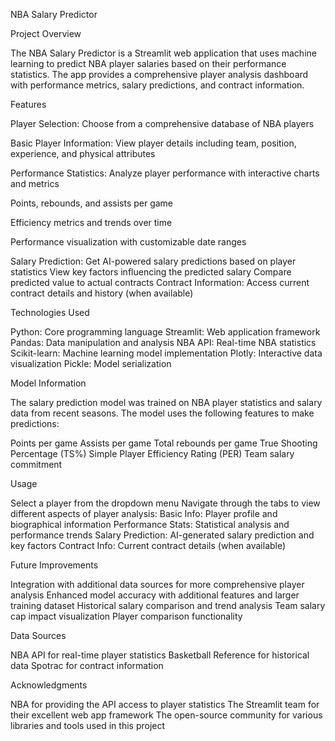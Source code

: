 NBA Salary Predictor

Project Overview

The NBA Salary Predictor is a Streamlit web application that uses machine learning to predict NBA player salaries based on their performance statistics. The app provides a comprehensive player analysis dashboard with performance metrics, salary predictions, and contract information.

Features

  Player Selection: Choose from a comprehensive database of NBA players

  Basic Player Information: View player details including team, position, experience, and physical attributes

  Performance Statistics: Analyze player performance with interactive charts and metrics

  Points, rebounds, and assists per game

  Efficiency metrics and trends over time

  Performance visualization with customizable date ranges

  Salary Prediction: 
    Get AI-powered salary predictions based on player statistics
    View key factors influencing the predicted salary
    Compare predicted value to actual contracts
  Contract Information: Access current contract details and history (when available)

Technologies Used

  Python: Core programming language
  Streamlit: Web application framework
  Pandas: Data manipulation and analysis
  NBA API: Real-time NBA statistics
  Scikit-learn: Machine learning model implementation
  Plotly: Interactive data visualization
  Pickle: Model serialization

Model Information

The salary prediction model was trained on NBA player statistics and salary data from recent seasons. 
The model uses the following features to make predictions:

  Points per game
  Assists per game
  Total rebounds per game
  True Shooting Percentage (TS%)
  Simple Player Efficiency Rating (PER)
  Team salary commitment

Usage

Select a player from the dropdown menu
Navigate through the tabs to view different aspects of player analysis:
  Basic Info: Player profile and biographical information
  Performance Stats: Statistical analysis and performance trends
  Salary Prediction: AI-generated salary prediction and key factors
  Contract Info: Current contract details (when available)


Future Improvements

Integration with additional data sources for more comprehensive player analysis
Enhanced model accuracy with additional features and larger training dataset
Historical salary comparison and trend analysis
Team salary cap impact visualization
Player comparison functionality

Data Sources

NBA API for real-time player statistics
Basketball Reference for historical data
Spotrac for contract information

Acknowledgments

NBA for providing the API access to player statistics
The Streamlit team for their excellent web app framework
The open-source community for various libraries and tools used in this project

